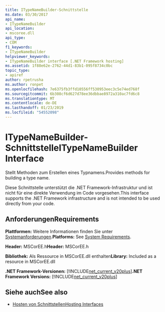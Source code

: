 ```yaml
---
title: ITypeNameBuilder-Schnittstelle
ms.date: 03/30/2017
api_name:
- ITypeNameBuilder
api_location:
- mscoree.dll
api_type:
- COM
f1_keywords:
- ITypeNameBuilder
helpviewer_keywords:
- ITypeNameBuilder interface [.NET Framework hosting]
ms.assetid: 1f88e62e-2762-44d1-83b1-095f8734c0bc
topic_type:
- apiref
author: rpetrusha
ms.author: ronpet
ms.openlocfilehash: 7e6375fb3ffd10556ff530953eec3c5e74ed768f
ms.sourcegitcommit: 6b308cf6d627d78ee36dbbae8972a310ac7fd6c8
ms.translationtype: MT
ms.contentlocale: de-DE
ms.lasthandoff: 01/23/2019
ms.locfileid: "54552098"
---
```

# <a name="itypenamebuilder-interface"></a><span data-ttu-id="cbc01-102">ITypeNameBuilder-Schnittstelle</span><span class="sxs-lookup"><span data-stu-id="cbc01-102">ITypeNameBuilder Interface</span></span>
<span data-ttu-id="cbc01-103">Stellt Methoden zum Erstellen eines Typnamens.</span><span class="sxs-lookup"><span data-stu-id="cbc01-103">Provides methods for building a type name.</span></span>  
  
 <span data-ttu-id="cbc01-104">Diese Schnittstelle unterstützt die .NET Framework-Infrastruktur und ist nicht für eine direkte Verwendung im Code vorgesehen.</span><span class="sxs-lookup"><span data-stu-id="cbc01-104">This interface supports the .NET Framework infrastructure and is not intended to be used directly from your code.</span></span>  
  
## <a name="requirements"></a><span data-ttu-id="cbc01-105">Anforderungen</span><span class="sxs-lookup"><span data-stu-id="cbc01-105">Requirements</span></span>  
 <span data-ttu-id="cbc01-106">**Plattformen:** Weitere Informationen finden Sie unter [Systemanforderungen](../../../../docs/framework/get-started/system-requirements.md).</span><span class="sxs-lookup"><span data-stu-id="cbc01-106">**Platforms:** See [System Requirements](../../../../docs/framework/get-started/system-requirements.md).</span></span>  
  
 <span data-ttu-id="cbc01-107">**Header:** MSCorEE.h</span><span class="sxs-lookup"><span data-stu-id="cbc01-107">**Header:** MSCorEE.h</span></span>  
  
 <span data-ttu-id="cbc01-108">**Bibliothek:** Als Ressource in MSCorEE.dll enthalten</span><span class="sxs-lookup"><span data-stu-id="cbc01-108">**Library:** Included as a resource in MSCorEE.dll</span></span>  
  
 <span data-ttu-id="cbc01-109">**.NET Framework-Versionen:** [!INCLUDE[net_current_v20plus](../../../../includes/net-current-v20plus-md.md)]</span><span class="sxs-lookup"><span data-stu-id="cbc01-109">**.NET Framework Versions:** [!INCLUDE[net_current_v20plus](../../../../includes/net-current-v20plus-md.md)]</span></span>  
  
## <a name="see-also"></a><span data-ttu-id="cbc01-110">Siehe auch</span><span class="sxs-lookup"><span data-stu-id="cbc01-110">See also</span></span>
- [<span data-ttu-id="cbc01-111">Hosten von Schnittstellen</span><span class="sxs-lookup"><span data-stu-id="cbc01-111">Hosting Interfaces</span></span>](../../../../docs/framework/unmanaged-api/hosting/hosting-interfaces.md)
